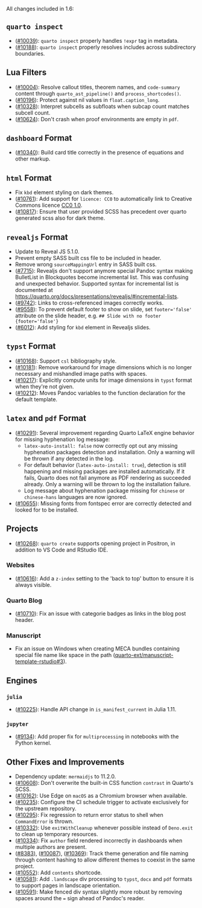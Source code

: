 All changes included in 1.6:

## `quarto inspect`

- ([#10039](https://github.com/quarto-dev/quarto-cli/issues/10039)): `quarto inspect` properly handles `!expr` tag in metadata.
- ([#10188](https://github.com/quarto-dev/quarto-cli/issues/10188)): `quarto inspect` properly resolves includes across subdirectory boundaries.

## Lua Filters

- ([#10004](https://github.com/quarto-dev/quarto-cli/issues/10004)): Resolve callout titles, theorem names, and `code-summary` content through `quarto_ast_pipeline()` and `process_shortcodes()`.
- ([#10196](https://github.com/quarto-dev/quarto-cli/issues/10196)): Protect against nil values in `float.caption_long`.
- ([#10328](https://github.com/quarto-dev/quarto-cli/issues/10328)): Interpret subcells as subfloats when subcap count matches subcell count.
- ([#10624](https://github.com/quarto-dev/quarto-cli/issues/10624)): Don't crash when proof environments are empty in `pdf`.

## `dashboard` Format

- ([#10340](https://github.com/quarto-dev/quarto-cli/issues/10340)): Build card title correctly in the presence of equations and other markup.

## `html` Format

- Fix `kbd` element styling on dark themes.
- ([#10761](https://github.com/quarto-dev/quarto-cli/issues/10761)): Add support for `licence: CC0` to automatically link to Creative Commons licence [CC0 1.0](https://creativecommons.org/publicdomain/zero/1.0/).
- ([#10817](https://github.com/quarto-dev/quarto-cli/issues/10817)): Ensure that user provided SCSS has precedent over quarto generated scss also for dark theme.

## `revealjs` Format

- Update to Reveal JS 5.1.0.
- Prevent empty SASS built css file to be included in header.
- Remove wrong `sourceMappingUrl` entry in SASS built css.
- ([#7715](https://github.com/quarto-dev/quarto-cli/issues/7715)): Revealjs don't support anymore special Pandoc syntax making BulletList in Blockquotes become incremental list. This was confusing and unexpected behavior. Supported syntax for incremental list is documented at <https://quarto.org/docs/presentations/revealjs/#incremental-lists>.
- ([#9742](https://github.com/quarto-dev/quarto-cli/issues/9742)): Links to cross-referenced images correctly works.
- ([#9558](https://github.com/quarto-dev/quarto-cli/issues/9558)): To prevent default footer to show on slide, set `footer='false'` attribute on the slide header, e.g. `## Slide with no footer {footer='false'}`
- ([#6012](https://github.com/quarto-dev/quarto-cli/issues/6012)): Add styling for `kbd` element in Revealjs slides.

## `typst` Format

- ([#10168](https://github.com/quarto-dev/quarto-cli/issues/10168)): Support `csl` bibliography style.
- ([#10181](https://github.com/quarto-dev/quarto-cli/issues/10181)): Remove workaround for image dimensions which is no longer necessary and mishandled image paths with spaces.
- ([#10217](https://github.com/quarto-dev/quarto-cli/issues/10217)): Explicitly compute units for image dimensions in `typst` format when they're not given.
- ([#10212](https://github.com/quarto-dev/quarto-cli/issues/10212)): Moves Pandoc variables to the function declaration for the default template.

## `latex` and `pdf` Format

- ([#10291](https://github.com/quarto-dev/quarto-cli/issues/10291)): Several improvement regarding Quarto LaTeX engine behavior for missing hyphenation log message:
  - `latex-auto-install: false` now correctly opt out any missing hyphenation packages detection and installation. Only a warning will be thrown if any detected in the log.
  - For default behavior (`latex-auto-install: true`), detection is still happening and missing packages are installed automatically. If it fails, Quarto does not fail anymore as PDF rendering as succeeded already. Only a warning will be thrown to log the installation failure.
  - Log message about hyphenation package missing for `chinese` or `chinese-hans` languages are now ignored.
- ([#10655](https://github.com/quarto-dev/quarto-cli/issues/10655)): Missing fonts from fontspec error are correctly detected and looked for to be installed.

## Projects

- ([#10268](https://github.com/quarto-dev/quarto-cli/issues/10268)): `quarto create` supports opening project in Positron, in addition to VS Code and RStudio IDE.

### Websites

- ([#10616](https://github.com/quarto-dev/quarto-cli/issues/10268)): Add a `z-index` setting to the 'back to top' button to ensure it is always visible.

### Quarto Blog

- ([#10710](https://github.com/quarto-dev/quarto-cli/issues/10710)): Fix an issue with categorie badges as links in the blog post header.

### Manuscript

- Fix an issue on Windows when creating MECA bundles containing special file name like space in the path ([quarto-ext/manuscript-template-rstudio#3](https://github.com/quarto-ext/manuscript-template-rstudio/issues/3)).

## Engines

### `julia`

- ([#10225](https://github.com/quarto-dev/quarto-cli/issues/10225)): Handle API change in `is_manifest_current` in Julia 1.11.

### `jupyter`

- ([#9134](https://github.com/quarto-dev/quarto-cli/issues/9134)): Add proper fix for `multiprocessing` in notebooks with the Python kernel.

## Other Fixes and Improvements

- Dependency update: `mermaidjs` to 11.2.0.
- ([#10608](https://github.com/quarto-dev/quarto-cli/issues/10608)): Don't overwrite the built-in CSS function `contrast` in Quarto's SCSS.
- ([#10162](https://github.com/quarto-dev/quarto-cli/issues/10162)): Use Edge on `macOS` as a Chromium browser when available.
- ([#10235](https://github.com/quarto-dev/quarto-cli/issues/10235)): Configure the CI schedule trigger to activate exclusively for the upstream repository.
- ([#10295](https://github.com/quarto-dev/quarto-cli/issues/10235)): Fix regression to return error status to shell when `CommandError` is thrown.
- ([#10332](https://github.com/quarto-dev/quarto-cli/issues/10332)): Use `exitWithCleanup` whenever possible instead of `Deno.exit` to clean up temporary resources.
- ([#10334](https://github.com/quarto-dev/quarto-cli/issues/10334)): Fix `author` field rendered incorrectly in dashboards when multiple authors are present.
- ([#8383](https://github.com/quarto-dev/quarto-cli/issues/8383)), ([#10087](https://github.com/quarto-dev/quarto-cli/issues/10087)), ([#10369](https://github.coma/quarto-dev/quarto-cli/issues/10369)): Track theme generation and file naming through content hashing to allow different themes to coexist in the same project.
- ([#10552](https://github.com/quarto-dev/quarto-cli/issues/10552)): Add `contents` shortcode.
- ([#10581](https://github.com/quarto-dev/quarto-cli/issues/10581)): Add `.landscape` div processing to `typst`, `docx` and `pdf` formats to support pages in landscape orientation.
- ([#10591](https://github.com/quarto-dev/quarto-cli/issues/10591)): Make fenced div syntax slightly more robust by removing spaces around the `=` sign ahead of Pandoc's reader.
